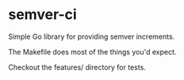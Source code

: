 # semver-ci

Simple Go library for providing semver increments.

The Makefile does most of the things you'd expect.

Checkout the features/ directory for tests.


